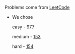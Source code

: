 Problems come from [LeetCode](https://leetcode.com/problems/two-sum-ii-input-array-is-sorted/)

* We chose

	easy - [977](https://leetcode.com/problems/squares-of-a-sorted-array/)

	medium - [153](https://leetcode.com/problems/find-minimum-in-rotated-sorted-array/)

	hard - [154](https://leetcode.com/problems/find-minimum-in-rotated-sorted-array-ii/)
	